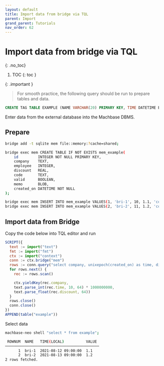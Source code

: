 ```yaml
---
layout: default
title: Import data from bridge via TQL
parent: Import
grand_parent: Tutorials
nav_order: 62
---
```


# Import data from bridge via TQL
{: .no_toc}

1. TOC
{: toc }

{: .important }
> For smooth practice, the following query should be run to prepare tables and data.
```sql
CREATE TAG TABLE EXAMPLE (NAME VARCHAR(20) PRIMARY KEY, TIME DATETIME BASETIME, VALUE DOUBLE SUMMARIZED);
```
>

Enter data from the external database into the Machbase DBMS.

## Prepare

```sh
bridge add -t sqlite mem file::memory:?cache=shared;

bridge exec mem CREATE TABLE IF NOT EXISTS mem_example(
    id         INTEGER NOT NULL PRIMARY KEY,
    company    TEXT,
    employee   INTEGER,
    discount   REAL,
    code       TEXT,
    valid      BOOLEAN,
    memo       BLOB,
    created_on DATETIME NOT NULL
);

bridge exec mem INSERT INTO mem_example VALUES(1, 'bri-1', 10, 1.1, 'code', NULL, NULL, '2021-08-12');
bridge exec mem INSERT INTO mem_example VALUES(2, 'bri-2', 11, 1.2, 'code', NULL, NULL, '2021-08-13');
```

## Import data from Bridge

Copy the code below into TQL editor and run

```js
SCRIPT({
  text := import("text")
  fmt := import("fmt")
  ctx := import("context")
  conn := ctx.bridge("mem")
  rows := conn.query("select company, unixepoch(created_on) as time, discount from mem_example")
  for rows.next() {
    rec := rows.scan()

    ctx.yieldKey(rec.company,
    text.parse_int(rec.time, 10, 64) * 1000000000,
    text.parse_float(rec.discount, 64))
  }
  rows.close()
  conn.close()
})
APPEND(table("example"))
```

Select data

```sh
machbase-neo shell "select * from example";

 ROWNUM  NAME   TIME(LOCAL)          VALUE 
───────────────────────────────────────────
      1  bri-1  2021-08-12 09:00:00  1.1   
      2  bri-2  2021-08-13 09:00:00  1.2   
2 rows fetched.
```
